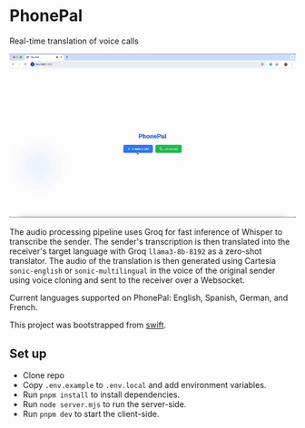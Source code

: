 # PhonePal

Real-time translation of voice calls 

![demo](demo.gif)

The audio processing pipeline uses Groq for fast inference of Whisper to transcribe the sender. The sender's transcription is then translated into the receiver's target language with Groq `llama3-8b-8192` as a zero-shot translator. The audio of the translation is then generated using Cartesia `sonic-english` or `sonic-multilingual` in the voice of the original sender using voice cloning and sent to the receiver over a Websocket. 

Current languages supported on PhonePal: English, Spanish, German, and French. 

This project was bootstrapped from [swift](https://github.com/ai-ng/swift.git). 

## Set up

-   Clone repo
-   Copy `.env.example` to `.env.local` and add environment variables.
-   Run `pnpm install` to install dependencies.
-   Run `node server.mjs` to run the server-side. 
-   Run `pnpm dev` to start the client-side.

